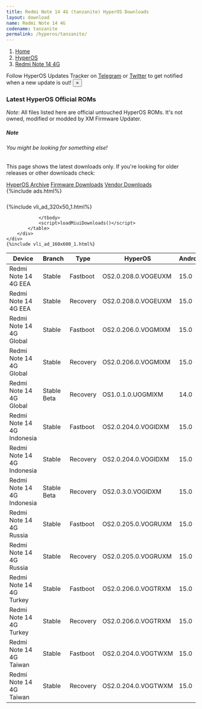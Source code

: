 ```yaml
---
title: Redmi Note 14 4G (tanzanite) HyperOS Downloads
layout: download
name: Redmi Note 14 4G
codename: tanzanite
permalink: /hyperos/tanzanite/
---
```

<nav aria-label="breadcrumb">
    <ol class="breadcrumb">
        <li class="breadcrumb-item"><a href="/">Home</a></li>
        <li class="breadcrumb-item"><a href="/hyperos/">HyperOS</a></li>
        <li class="breadcrumb-item active" aria-current="page"><a href="/hyperos/tanzanite/">Redmi Note 14 4G</a></li>
    </ol>
</nav>
<div class="alert alert-primary alert-dismissible fade show" role="alert">
    Follow HyperOS Updates Tracker on <a href="https://t.me/MIUIUpdatesTracker" class="alert-link">Telegram</a>
     or <a href="https://twitter.com/MiFwUpdater" class="alert-link">Twitter</a> to get notified when a new update is out!
    <button type="button" class="close" data-dismiss="alert" aria-label="Close">
        <span aria-hidden="true">&times;</span>
    </button>
</div>

### Latest HyperOS Official ROMs
*Note*: All files listed here are official untouched HyperOS ROMs. It's not owned, modified or modded by XM Firmware Updater.
<div class="card">
  <div class="card-body">
    <h5 class="card-title">Note</h5>
    <h6 class="card-subtitle mb-2 text-muted">You might be looking for something else!</h6>
    <p class="card-text">This page shows the latest downloads only.
     If you're looking for older releases or other downloads check:</p>
    <a href="/archive/hyperos/tanzanite/" class="card-link">HyperOS Archive</a>
    <a href="/firmware/tanzanite/" class="card-link">Firmware Downloads</a>
    <a href="/vendor/tanzanite/" class="card-link">Vendor Downloads</a>
  </div>
</div>
{%include ads.html%}
<div class="row justify-content-center">
    <div class="col-10">
        <div class="table-responsive-md" style="margin-top: 25px;">
            {%include vli_ad_320x50_1.html%}
            <table id="miui" class="display dt-responsive nowrap compact table table-striped table-hover table-sm">
                <thead class="thead-dark">
                    <tr>
                        <th data-ref="device">Device</th>
                        <th data-ref="branch">Branch</th>
                        <th data-ref="type">Type</th>
                        <th data-ref="miui">HyperOS</th>
                        <th data-ref="android">Android</th>
                        <th data-ref="size">Size</th>
                        <th data-ref="size">Date</th>
                        <th data-ref="link">Link</th>
                    </tr>
                </thead>
                <tbody>
                <tr><td>Redmi Note 14 4G EEA</td><td>Stable</td><td>Fastboot</td><td>OS2.0.208.0.VOGEUXM</td><td>15.0</td><td>7.4 GB</td><td>2025-09-29</td><td><a href="/hyperos/tanzanite/stable/OS2.0.208.0.VOGEUXM/">Download</a></td></tr>
<tr><td>Redmi Note 14 4G EEA</td><td>Stable</td><td>Recovery</td><td>OS2.0.208.0.VOGEUXM</td><td>15.0</td><td>5.0 GB</td><td>2025-10-17</td><td><a href="/hyperos/tanzanite/stable/OS2.0.208.0.VOGEUXM/">Download</a></td></tr>
<tr><td>Redmi Note 14 4G Global</td><td>Stable</td><td>Fastboot</td><td>OS2.0.206.0.VOGMIXM</td><td>15.0</td><td>8.2 GB</td><td>2025-09-29</td><td><a href="/hyperos/tanzanite/stable/OS2.0.206.0.VOGMIXM/">Download</a></td></tr>
<tr><td>Redmi Note 14 4G Global</td><td>Stable</td><td>Recovery</td><td>OS2.0.206.0.VOGMIXM</td><td>15.0</td><td>4.9 GB</td><td>2025-10-14</td><td><a href="/hyperos/tanzanite/stable/OS2.0.206.0.VOGMIXM/">Download</a></td></tr>
<tr><td>Redmi Note 14 4G Global</td><td>Stable Beta</td><td>Recovery</td><td>OS1.0.1.0.UOGMIXM</td><td>14.0</td><td>4.6 GB</td><td>2025-01-13</td><td><a href="/hyperos/tanzanite/stable beta/OS1.0.1.0.UOGMIXM/">Download</a></td></tr>
<tr><td>Redmi Note 14 4G Indonesia</td><td>Stable</td><td>Fastboot</td><td>OS2.0.204.0.VOGIDXM</td><td>15.0</td><td>7.4 GB</td><td>2025-09-17</td><td><a href="/hyperos/tanzanite/stable/OS2.0.204.0.VOGIDXM/">Download</a></td></tr>
<tr><td>Redmi Note 14 4G Indonesia</td><td>Stable</td><td>Recovery</td><td>OS2.0.204.0.VOGIDXM</td><td>15.0</td><td>4.9 GB</td><td>2025-09-21</td><td><a href="/hyperos/tanzanite/stable/OS2.0.204.0.VOGIDXM/">Download</a></td></tr>
<tr><td>Redmi Note 14 4G Indonesia</td><td>Stable Beta</td><td>Recovery</td><td>OS2.0.3.0.VOGIDXM</td><td>15.0</td><td>4.8 GB</td><td>2025-04-11</td><td><a href="/hyperos/tanzanite/stable beta/OS2.0.3.0.VOGIDXM/">Download</a></td></tr>
<tr><td>Redmi Note 14 4G Russia</td><td>Stable</td><td>Fastboot</td><td>OS2.0.205.0.VOGRUXM</td><td>15.0</td><td>8.1 GB</td><td>2025-10-09</td><td><a href="/hyperos/tanzanite/stable/OS2.0.205.0.VOGRUXM/">Download</a></td></tr>
<tr><td>Redmi Note 14 4G Russia</td><td>Stable</td><td>Recovery</td><td>OS2.0.205.0.VOGRUXM</td><td>15.0</td><td>4.8 GB</td><td>2025-10-20</td><td><a href="/hyperos/tanzanite/stable/OS2.0.205.0.VOGRUXM/">Download</a></td></tr>
<tr><td>Redmi Note 14 4G Turkey</td><td>Stable</td><td>Fastboot</td><td>OS2.0.206.0.VOGTRXM</td><td>15.0</td><td>6.9 GB</td><td>2025-10-09</td><td><a href="/hyperos/tanzanite/stable/OS2.0.206.0.VOGTRXM/">Download</a></td></tr>
<tr><td>Redmi Note 14 4G Turkey</td><td>Stable</td><td>Recovery</td><td>OS2.0.206.0.VOGTRXM</td><td>15.0</td><td>4.9 GB</td><td>2025-10-20</td><td><a href="/hyperos/tanzanite/stable/OS2.0.206.0.VOGTRXM/">Download</a></td></tr>
<tr><td>Redmi Note 14 4G Taiwan</td><td>Stable</td><td>Fastboot</td><td>OS2.0.204.0.VOGTWXM</td><td>15.0</td><td>5.8 GB</td><td>2025-09-17</td><td><a href="/hyperos/tanzanite/stable/OS2.0.204.0.VOGTWXM/">Download</a></td></tr>
<tr><td>Redmi Note 14 4G Taiwan</td><td>Stable</td><td>Recovery</td><td>OS2.0.204.0.VOGTWXM</td><td>15.0</td><td>4.7 GB</td><td>2025-09-22</td><td><a href="/hyperos/tanzanite/stable/OS2.0.204.0.VOGTWXM/">Download</a></td></tr>

                </tbody>
                <script>loadMiuiDownloads()</script>
            </table>
        </div>
    </div>
    {%include vli_ad_160x600_1.html%}
</div>
